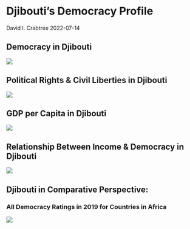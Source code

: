 Djibouti’s Democracy Profile
================
David I. Crabtree
2022-07-14

## Democracy in Djibouti

![](C:\Users\David\Desktop\PROGRA~1\FILESA~1\CFSS\hw06\reports\DJIBOU~1/figure-gfm/Demscore-1.png)<!-- -->

## Political Rights & Civil Liberties in Djibouti

![](C:\Users\David\Desktop\PROGRA~1\FILESA~1\CFSS\hw06\reports\DJIBOU~1/figure-gfm/Political%20Rights%20&%20Civil%20Libs-1.png)<!-- -->

## GDP per Capita in Djibouti

![](C:\Users\David\Desktop\PROGRA~1\FILESA~1\CFSS\hw06\reports\DJIBOU~1/figure-gfm/GDP%20per%20Capita-1.png)<!-- -->

## Relationship Between Income & Democracy in Djibouti

![](C:\Users\David\Desktop\PROGRA~1\FILESA~1\CFSS\hw06\reports\DJIBOU~1/figure-gfm/Income%20&%20Dem-1.png)<!-- -->

## Djibouti in Comparative Perspective:

### All Democracy Ratings in 2019 for Countries in Africa

![](C:\Users\David\Desktop\PROGRA~1\FILESA~1\CFSS\hw06\reports\DJIBOU~1/figure-gfm/Democracy%20in%20Comparative%20Perspective-1.png)<!-- -->

